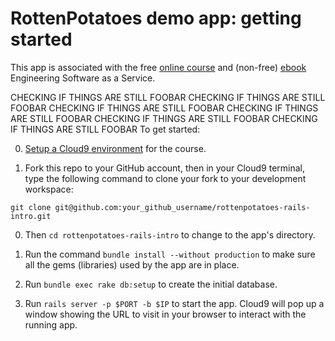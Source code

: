 # RottenPotatoes demo app: getting started

This app is associated with the free [online
course](http://www.saas-class.org) and (non-free)
[ebook](http://www.saasbook.info) Engineering Software as a Service.

CHECKING IF THINGS ARE STILL FOOBAR CHECKING IF THINGS ARE STILL FOOBAR 
CHECKING IF THINGS ARE STILL FOOBAR CHECKING IF THINGS ARE STILL FOOBAR 
CHECKING IF THINGS ARE STILL FOOBAR CHECKING IF THINGS ARE STILL FOOBAR 
To get started:

0. [Setup a Cloud9
environment](https://github.com/saasbook/courseware/wiki/Setting-up-Cloud9)
for the course.

0. Fork this repo to your GitHub account, then in your Cloud9 terminal, type the following command to clone your fork to your development workspace:

  `git clone git@github.com:your_github_username/rottenpotatoes-rails-intro.git`

0. Then `cd rottenpotatoes-rails-intro` to change to the app's
directory.

0. Run the command `bundle install --without production` to make sure all the gems
(libraries) used by the app are in place.

0. Run `bundle exec rake db:setup` to create the initial database.

0. Run `rails server -p $PORT -b $IP` to start the app.  Cloud9 will pop
up a window showing the URL to visit in your browser to interact with
the running app.
